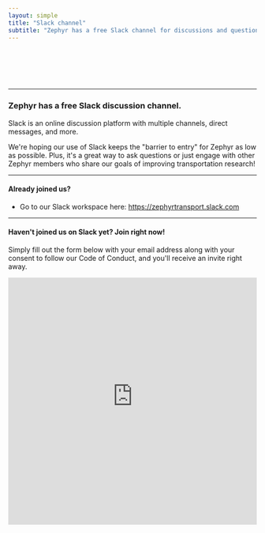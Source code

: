 ```yaml
---
layout: simple
title: "Slack channel"
subtitle: "Zephyr has a free Slack channel for discussions and questions. Join us on Slack now!"
---
```


<br/>
<br/>
<br/>
<br/>

---

### Zephyr has a free Slack discussion channel.

Slack is an online discussion platform with multiple channels, direct messages, and more.

We're hoping our use of Slack keeps the "barrier to entry" for Zephyr as low as possible. Plus, it's a great way to ask questions or just engage with other Zephyr members who share our goals of improving transportation research!

---
#### Already joined us?

* Go to our Slack workspace here: <https://zephyrtransport.slack.com>

---
#### Haven't joined us on Slack yet? Join right now!

Simply fill out the form below with your email address along with your consent to follow our Code of Conduct, and you'll receive an invite right away.

<div class="holds-the-slack-iframe">
<iframe style="width: 100%; height: 500px; border-style: none; overflow:hidden;" src="https://zephyr-invite-bot.herokuapp.com"></iframe>
</div>

<br/><br/><br/>
